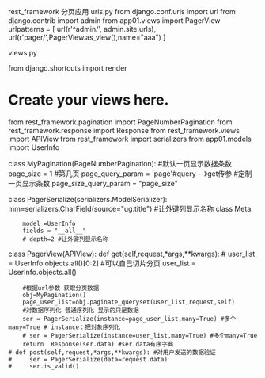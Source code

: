 rest_framework 分页应用
urls.py
from django.conf.urls import url
from django.contrib import admin
from app01.views import PagerView
urlpatterns = [
    url(r'^admin/', admin.site.urls),
    url(r'pager/',PagerView.as_view(),name="aaa")
]
 
views.py
 
from django.shortcuts import render
 
# Create your views here.
from rest_framework.pagination import PageNumberPagination
from rest_framework.response import Response
from rest_framework.views import APIView
from rest_framework import serializers
from app01.models import  UserInfo
 
 
class MyPagination(PageNumberPagination):
    #默认一页显示数据条数
    page_size = 1
    #第几页
    page_query_param = 'page'#query --》get传参
    #定制一页显示条数
    page_size_query_param = "page_size"
 
 
 
class PagerSerialize(serializers.ModelSerializer):
    mm=serializers.CharField(source="ug.title") #让外键列显示名称
    class Meta:
 
        model =UserInfo
        fields = "__all__"
        # depth=2 #让外键列显示名称
 
class PagerView(APIView):
    def get(self,request,*args,**kwargs):
        # user_list = UserInfo.objects.all()[0:2] #可以自己切片分页
        user_list = UserInfo.objects.all()
 
        #根据url参数 获取分页数据
        obj=MyPagination()
        page_user_list=obj.paginate_queryset(user_list,request,self)
        #对数据序列化 普通序列化 显示的只是数据
        ser = PagerSerialize(instance=page_user_list,many=True) #多个many=True # instance：把对象序列化
        # ser = PagerSerialize(instance=user_list,many=True) #多个many=True
        return  Response(ser.data) #ser.data有序字典
    # def post(self,request,*args,**kwargs): #对用户发送的数据验证
    #     ser = PagerSerialize(data=request.data)
    #     ser.is_valid()